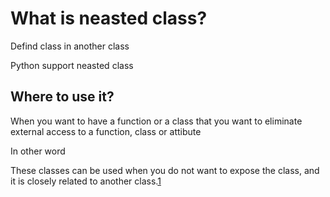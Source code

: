 # What is neasted class?

Defind class in another class

Python support neasted class

## Where to use it?

When you want to have a function or a class that you want to eliminate external access to a function, class or attibute

In other word

These classes can be used when you do not want to expose the class, and it is closely related to another class.[1](https://www.novixys.com/blog/nested-inner-classes-python/)
